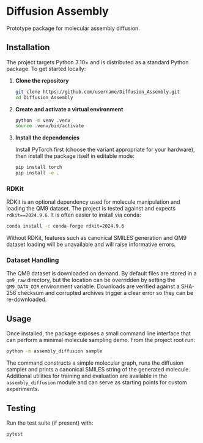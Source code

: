 # Diffusion Assembly

Prototype package for molecular assembly diffusion.

## Installation

The project targets Python 3.10+ and is distributed as a standard Python package.
To get started locally:

1. **Clone the repository**

   ```bash
   git clone https://github.com/username/Diffusion_Assembly.git
   cd Diffusion_Assembly
   ```

2. **Create and activate a virtual environment**

   ```bash
   python -m venv .venv
   source .venv/bin/activate
   ```

3. **Install the dependencies**

   Install PyTorch first (choose the variant appropriate for your hardware),
   then install the package itself in editable mode:

   ```bash
   pip install torch
   pip install -e .
   ```

### RDKit

RDKit is an optional dependency used for molecule manipulation and loading the QM9 dataset.  The project is tested against
and expects `rdkit==2024.9.6`. It is often easier to install via conda:

```bash
conda install -c conda-forge rdkit=2024.9.6
```

Without RDKit, features such as canonical SMILES generation and QM9 dataset loading will be unavailable and will raise informative errors.

### Dataset Handling

The QM9 dataset is downloaded on demand. By default files are stored in a
`qm9_raw` directory, but the location can be overridden by setting the
`QM9_DATA_DIR` environment variable. Downloads are verified against a
SHA-256 checksum and corrupted archives trigger a clear error so they can be
re-downloaded.

## Usage

Once installed, the package exposes a small command line interface that can
perform a minimal molecule sampling demo. From the project root run:

```bash
python -m assembly_diffusion sample
```

The command constructs a simple molecular graph, runs the diffusion sampler and
prints a canonical SMILES string of the generated molecule. Additional utilities
for training and evaluation are available in the `assembly_diffusion` module and
can serve as starting points for custom experiments.

## Testing

Run the test suite (if present) with:

```bash
pytest
```

